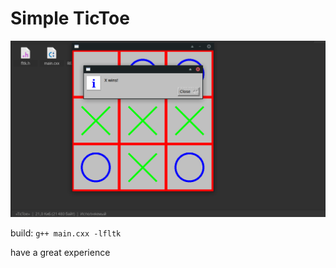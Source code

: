 # Simple TicToe
![](https://github.com/sql-enjoyer/Fl-TicToe/blob/master/image.png)

build: `g++ main.cxx -lfltk`

have a great experience